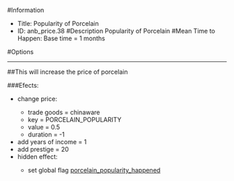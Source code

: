 #Information
 - Title: Popularity of Porcelain
 - ID: anb_price.38
#Description
Popularity of Porcelain
#Mean Time to Happen:
Base time = 1 months

#Options

___
##This will increase the price of porcelain

###Efects:<ul><li>change price:</li><ul><li>trade goods = chinaware</li><li>key = PORCELAIN_POPULARITY</li><li>value = 0.5</li><li>duration = -1</li></ul><li>add years of income = 1</li><li>add prestige = 20</li><li>hidden effect:</li><ul><li>set global flag [porcelain_popularity_happened](../flags/porcelain_popularity_happened.md)</li></ul></ul>
